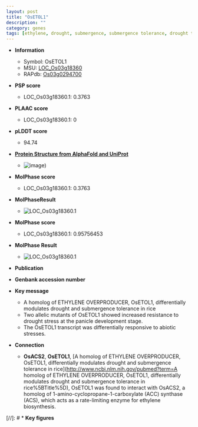 ```yaml
---
layout: post
title: "OsETOL1"
description: ""
category: genes
tags: [ethylene, drought, submergence, submergence tolerance, drought tolerance, drought stress, abiotic stress]
---
```


* **Information**  
    + Symbol: OsETOL1  
    + MSU: [LOC_Os03g18360](http://rice.plantbiology.msu.edu/cgi-bin/ORF_infopage.cgi?orf=LOC_Os03g18360)  
    + RAPdb: [Os03g0294700](http://rapdb.dna.affrc.go.jp/viewer/gbrowse_details/irgsp1?name=Os03g0294700)  

* **PSP score**  
    + LOC_Os03g18360.1: 0.3763 

* **PLAAC score**  
    + LOC_Os03g18360.1: 0 

* **pLDDT score**
    + 94.74

* **[Protein Structure from AlphaFold and UniProt](https://www.uniprot.org/uniprotkb/Q10MU8/entry#structure)**
    + ![image](https://ricepsp.github.io/images/Q1/AF-Q10MU8-F1.png))

* **MolPhase score**
    + LOC_Os03g18360.1: 0.3763

* **MolPhaseResult**
    + ![LOC_Os03g18360.1](https://ricepsp.github.io/pictures/LOC_Os03g/LOC_Os03g18360.1.png)

* **MolPhase score**
    + LOC_Os03g18360.1: 0.95756453

* **MolPhase Result**
    + ![LOC_Os03g18360.1](https://304243504.github.io/Pictures/LOC_Os03g/LOC_Os03g18360.1.png)

* **Publication**  

* **Genbank accession number**  

* **Key message**  
    + A homolog of ETHYLENE OVERPRODUCER, OsETOL1, differentially modulates drought and submergence tolerance in rice
    + Two allelic mutants of OsETOL1 showed increased resistance to drought stress at the panicle development stage.
    + The OsETOL1 transcript was differentially responsive to abiotic stresses.

* **Connection**  
    + __OsACS2__, __OsETOL1__, [A homolog of ETHYLENE OVERPRODUCER, OsETOL1, differentially modulates drought and submergence tolerance in rice](http://www.ncbi.nlm.nih.gov/pubmed?term=A homolog of ETHYLENE OVERPRODUCER, OsETOL1, differentially modulates drought and submergence tolerance in rice%5BTitle%5D), OsETOL1 was found to interact with OsACS2, a homolog of 1-amino-cyclopropane-1-carboxylate (ACC) synthase (ACS), which acts as a rate-limiting enzyme for ethylene biosynthesis.

[//]: # * **Key figures**  


